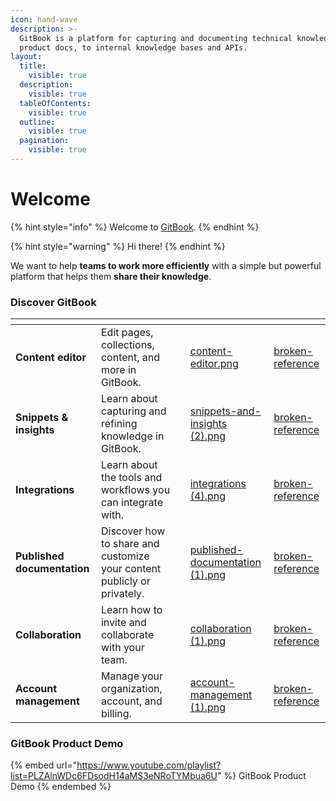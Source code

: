 ```yaml
---
icon: hand-wave
description: >-
  GitBook is a platform for capturing and documenting technical knowledge — from
  product docs, to internal knowledge bases and APIs.
layout:
  title:
    visible: true
  description:
    visible: true
  tableOfContents:
    visible: true
  outline:
    visible: true
  pagination:
    visible: true
---
```


# Welcome

{% hint style="info" %}
Welcome to [GitBook](content-editor/import.md).
{% endhint %}

{% hint style="warning" %}
Hi there!
{% endhint %}



We want to help **teams to work more efficiently** with a simple but powerful platform that helps them **share their knowledge**.

### Discover GitBook



<table data-view="cards"><thead><tr><th></th><th></th><th data-type="content-ref"></th><th data-hidden data-card-cover data-type="files"></th><th data-hidden data-card-target data-type="content-ref"></th></tr></thead><tbody><tr><td><strong>Content editor</strong></td><td>Edit pages, collections, content, and more in GitBook.</td><td></td><td><a href=".gitbook/assets/content-editor.png">content-editor.png</a></td><td><a href="broken-reference/">broken-reference</a></td></tr><tr><td><strong>Snippets &#x26; insights</strong></td><td>Learn about capturing and refining knowledge in GitBook.</td><td></td><td><a href=".gitbook/assets/snippets-and-insights (2).png">snippets-and-insights (2).png</a></td><td><a href="broken-reference/">broken-reference</a></td></tr><tr><td><strong>Integrations</strong></td><td>Learn about the tools and workflows you can integrate with.</td><td></td><td><a href=".gitbook/assets/integrations (4).png">integrations (4).png</a></td><td><a href="broken-reference/">broken-reference</a></td></tr><tr><td><strong>Published documentation</strong></td><td>Discover how to share and customize your content publicly or privately.</td><td></td><td><a href=".gitbook/assets/published-documentation (1).png">published-documentation (1).png</a></td><td><a href="broken-reference/">broken-reference</a></td></tr><tr><td><strong>Collaboration</strong></td><td>Learn how to invite and collaborate with your team.</td><td></td><td><a href=".gitbook/assets/collaboration (1).png">collaboration (1).png</a></td><td><a href="broken-reference/">broken-reference</a></td></tr><tr><td><strong>Account management</strong></td><td>Manage your organization, account, and billing.</td><td></td><td><a href=".gitbook/assets/account-management (1).png">account-management (1).png</a></td><td><a href="broken-reference/">broken-reference</a></td></tr></tbody></table>

### GitBook Product Demo

{% embed url="https://www.youtube.com/playlist?list=PLZAlnWDc6FDsodH14aMS3eNRoTYMbua6U" %}
GitBook Product Demo
{% endembed %}
